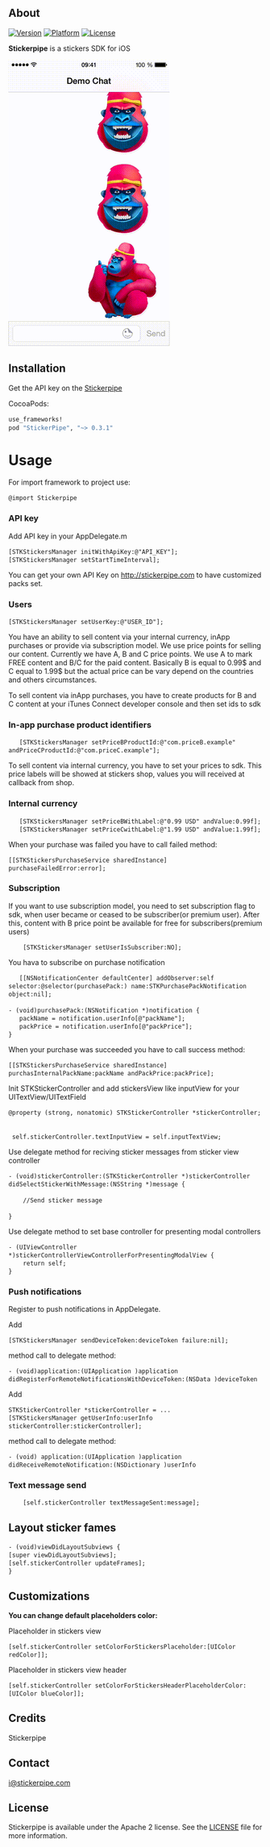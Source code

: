 ## About
[![Version](https://cocoapod-badges.herokuapp.com/v/StickerPipe/badge.png)](http://stickerpipe.com)
[![Platform](https://cocoapod-badges.herokuapp.com/p/StickerPipe/badge.png)](http://stickerpipe.com)
[![License](https://cocoapod-badges.herokuapp.com/l/StickerPipe/badge.(png|svg))](http://stickerpipe.com)

**Stickerpipe** is a stickers SDK for iOS

![ios](ios.gif)

## Installation

Get the API key on the [Stickerpipe](http://stickerpipe.com/)

CocoaPods:
```ruby
use_frameworks!
pod "StickerPipe", "~> 0.3.1"
```
# Usage

For import framework to project use:
```objc
@import Stickerpipe
```

### API key 

Add API key in your AppDelegate.m 

```objc
[STKStickersManager initWithApiKey:@"API_KEY"];
[STKStickersManager setStartTimeInterval];
```

You can get your own API Key on http://stickerpipe.com to have customized packs set.

### Users

```objc
[STKStickersManager setUserKey:@"USER_ID"];
```

You have an ability to sell content via your internal currency, inApp purchases or provide via subscription model. We use price points for selling our content. Currently we have A, B and C price points. We use A to mark FREE content and B/C for the paid content. Basically B is equal to 0.99$ and C equal to 1.99$ but the actual price can be vary depend on the countries and others circumstances.


To sell content via inApp purchases, you have to create products for B and C content at your iTunes Connect developer console and then set ids to sdk

### In-app purchase product identifiers 

```objc
   [STKStickersManager setPriceBProductId:@"com.priceB.example"         andPriceCProductId:@"com.priceC.example"];
```
To sell content via internal currency, you have to set your prices to sdk. This price labels will be showed at stickers shop, values you will received at callback from shop.


### Internal currency

 ```objc
    [STKStickersManager setPriceBWithLabel:@"0.99 USD" andValue:0.99f];
    [STKStickersManager setPriceCwithLabel:@"1.99 USD" andValue:1.99f];
```

 When your purchase was failed you have to call failed method:
 ```objc
 [[STKStickersPurchaseService sharedInstance] purchaseFailedError:error];
 ```
### Subscription 
If you want to use subscription model, you need to set subscription flag to sdk, when user became or ceased to be subscriber(or premium user). After this, content with B price point be available for free for subscribers(premium users)

```objc
    [STKStickersManager setUserIsSubscriber:NO];
```

You hava to subscribe on purchase notification
 ```objc
    [[NSNotificationCenter defaultCenter] addObserver:self selector:@selector(purchasePack:) name:STKPurchasePackNotification object:nil];
    
- (void)purchasePack:(NSNotification *)notification {
    packName = notification.userInfo[@"packName"];
    packPrice = notification.userInfo[@"packPrice"];
}
 ```
  When your purchase was succeeded you have to call success method:
 ```objc
 [[STKStickersPurchaseService sharedInstance] purchasInternalPackName:packName andPackPrice:packPrice];
 ```


Init STKStickerController and add stickersView like inputView for your UITextView/UITextField

```objc
@property (strong, nonatomic) STKStickerController *stickerController;


 self.stickerController.textInputView = self.inputTextView;
```

Use delegate method for reciving sticker messages from sticker view controller


```objc
- (void)stickerController:(STKStickerController *)stickerController didSelectStickerWithMessage:(NSString *)message {
    
    //Send sticker message
    
}
```

Use delegate method to set base controller for presenting modal controllers 

```objc
- (UIViewController *)stickerControllerViewControllerForPresentingModalView {
    return self;
}
```

### Push notifications
Register to push notifications in AppDelegate. 

Add 
```objc
[STKStickersManager sendDeviceToken:deviceToken failure:nil];
```
method call to delegate method:
```objc
- (void)application:(UIApplication )application didRegisterForRemoteNotificationsWithDeviceToken:(NSData )deviceToken  
```

Add
```objc
STKStickerController *stickerController = ...
[STKStickersManager getUserInfo:userInfo stickerController:stickerController];
```
method call to delegate method:
```objc
- (void) application:(UIApplication )application didReceiveRemoteNotification:(NSDictionary )userInfo
```

### Text message send

```objc
    [self.stickerController textMessageSent:message];

```


## Layout sticker fames 

```objc
- (void)viewDidLayoutSubviews {
[super viewDidLayoutSubviews];
[self.stickerController updateFrames];
}
```

## Сustomizations

**You can change default placeholders color:**


Placeholder in stickers view

```objc
[self.stickerController setColorForStickersPlaceholder:[UIColor redColor]];
```

Placeholder in stickers view header

```objc
[self.stickerController setColorForStickersHeaderPlaceholderColor:[UIColor blueColor]];
```

## Credits

Stickerpipe

## Contact

i@stickerpipe.com

## License

Stickerpipe is available under the Apache 2 license. See the [LICENSE](LICENSE) file for more information.

